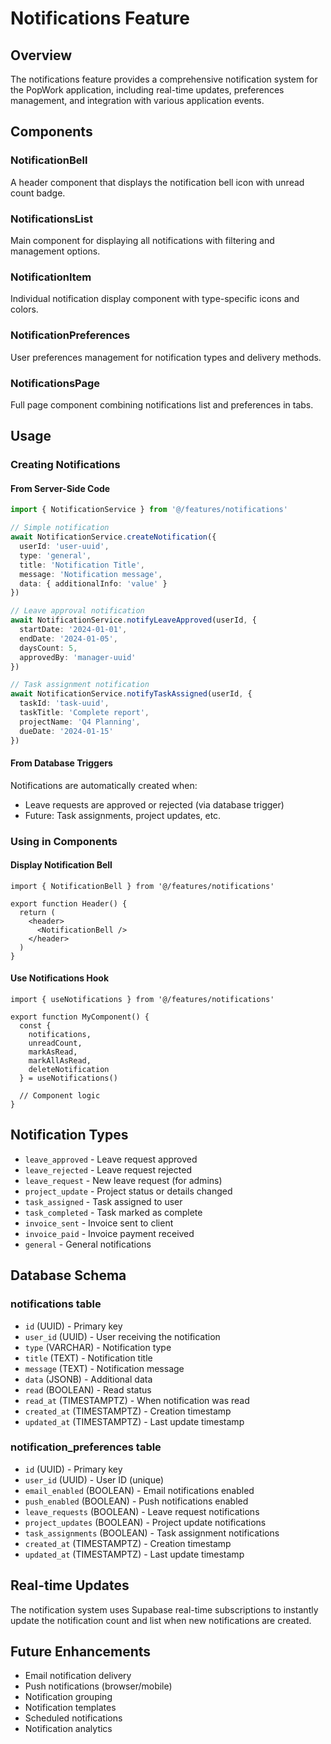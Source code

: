 # Notifications Feature

## Overview
The notifications feature provides a comprehensive notification system for the PopWork application, including real-time updates, preferences management, and integration with various application events.

## Components

### NotificationBell
A header component that displays the notification bell icon with unread count badge.

### NotificationsList
Main component for displaying all notifications with filtering and management options.

### NotificationItem
Individual notification display component with type-specific icons and colors.

### NotificationPreferences
User preferences management for notification types and delivery methods.

### NotificationsPage
Full page component combining notifications list and preferences in tabs.

## Usage

### Creating Notifications

#### From Server-Side Code
```typescript
import { NotificationService } from '@/features/notifications'

// Simple notification
await NotificationService.createNotification({
  userId: 'user-uuid',
  type: 'general',
  title: 'Notification Title',
  message: 'Notification message',
  data: { additionalInfo: 'value' }
})

// Leave approval notification
await NotificationService.notifyLeaveApproved(userId, {
  startDate: '2024-01-01',
  endDate: '2024-01-05',
  daysCount: 5,
  approvedBy: 'manager-uuid'
})

// Task assignment notification
await NotificationService.notifyTaskAssigned(userId, {
  taskId: 'task-uuid',
  taskTitle: 'Complete report',
  projectName: 'Q4 Planning',
  dueDate: '2024-01-15'
})
```

#### From Database Triggers
Notifications are automatically created when:
- Leave requests are approved or rejected (via database trigger)
- Future: Task assignments, project updates, etc.

### Using in Components

#### Display Notification Bell
```tsx
import { NotificationBell } from '@/features/notifications'

export function Header() {
  return (
    <header>
      <NotificationBell />
    </header>
  )
}
```

#### Use Notifications Hook
```tsx
import { useNotifications } from '@/features/notifications'

export function MyComponent() {
  const {
    notifications,
    unreadCount,
    markAsRead,
    markAllAsRead,
    deleteNotification
  } = useNotifications()

  // Component logic
}
```

## Notification Types

- `leave_approved` - Leave request approved
- `leave_rejected` - Leave request rejected
- `leave_request` - New leave request (for admins)
- `project_update` - Project status or details changed
- `task_assigned` - Task assigned to user
- `task_completed` - Task marked as complete
- `invoice_sent` - Invoice sent to client
- `invoice_paid` - Invoice payment received
- `general` - General notifications

## Database Schema

### notifications table
- `id` (UUID) - Primary key
- `user_id` (UUID) - User receiving the notification
- `type` (VARCHAR) - Notification type
- `title` (TEXT) - Notification title
- `message` (TEXT) - Notification message
- `data` (JSONB) - Additional data
- `read` (BOOLEAN) - Read status
- `read_at` (TIMESTAMPTZ) - When notification was read
- `created_at` (TIMESTAMPTZ) - Creation timestamp
- `updated_at` (TIMESTAMPTZ) - Last update timestamp

### notification_preferences table
- `id` (UUID) - Primary key
- `user_id` (UUID) - User ID (unique)
- `email_enabled` (BOOLEAN) - Email notifications enabled
- `push_enabled` (BOOLEAN) - Push notifications enabled
- `leave_requests` (BOOLEAN) - Leave request notifications
- `project_updates` (BOOLEAN) - Project update notifications
- `task_assignments` (BOOLEAN) - Task assignment notifications
- `created_at` (TIMESTAMPTZ) - Creation timestamp
- `updated_at` (TIMESTAMPTZ) - Last update timestamp

## Real-time Updates
The notification system uses Supabase real-time subscriptions to instantly update the notification count and list when new notifications are created.

## Future Enhancements
- Email notification delivery
- Push notifications (browser/mobile)
- Notification grouping
- Notification templates
- Scheduled notifications
- Notification analytics